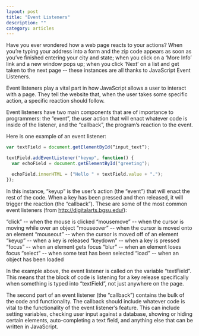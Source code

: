 ```yaml
---
layout: post
title: "Event Listeners"
description: ""
category: articles
---
```


Have you ever wondered how a web page reacts to your actions? When you’re typing your address into a form and the zip code appears as soon as you’ve finished entering your city and state; when you click on a ‘More Info’ link and a new window pops up; when you click ‘Next’ on a list and get taken to the next page -- these instances are all thanks to JavaScript Event Listeners.

Event listeners play a vital part in how JavaScript allows a user to interact with a page. They tell the website that, when the user takes some specific action, a specific reaction should follow. 

Event listeners have two main components that are of importance to programmers: the “event”, the user action that will enact whatever code is inside of the listener, and the “callback”, the program’s reaction to the event.

Here is one example of an event listener:

``` js
var textField = document.getElementById(“input_text”);

textField.addEventListener("keyup", function() {
  var echoField = document.getElementById("greeting");

  echoField.innerHTML = ("Hello " + textField.value + ".");
}); 
```

In this instance, “keyup” is the user’s action (the “event”) that will enact the rest of the code. When a key has been pressed and then released, it will trigger the reaction (the “callback”). These are some of the most common event listeners (from http://digitalarts.bgsu.edu/):

“click” -- when the mouse is clicked
“mousemove” -- when the cursor is moving while over an object
“mouseover” -- when the cursor is moved onto an element
“mouseout” -- when the cursor is moved off of an element
“keyup” -- when a key is released
“keydown” -- when a key is pressed
“focus” -- when an element gets focus
“blur” -- when an element loses focus
“select” -- when some text has been selected
“load” -- when an object has been loaded

In the example above, the event listener is called on the variable “textField”. This means that the block of code is listening for a key release specifically when something is typed into “textField”, not just anywhere on the page.

The second part of an event listener (the “callback”) contains the bulk of the code and functionality. The callback should include whatever code is vital to the functionality of the event listener’s feature. This can include setting variables, checking user input against a database, showing or hiding certain elements, auto-completing a text field, and anything else that can be written in JavaScript.
